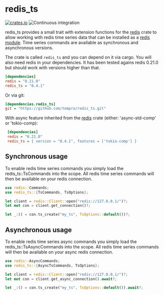# redis_ts

[![crates.io](https://img.shields.io/badge/crates.io-v0.4.1-orange)](https://crates.io/crates/redis_ts)
![Continuous integration](https://github.com/tompro/redis_ts/workflows/Continuous%20integration/badge.svg)

redis_ts provides a small trait with extension functions for the 
[redis](https://docs.rs/redis) crate to allow 
working with redis time series data that can be installed as 
a [redis module](https://oss.redislabs.com/redistimeseries). Time 
series commands are available as synchronous and asynchronous versions.
 
The crate is called `redis_ts` and you can depend on it via cargo. You will 
also need redis in your dependencies. It has been tested agains redis 0.21.0 
but should work with versions higher than that.

 ```ini
 [dependencies]
 redis = "0.21.0"
 redis_ts = "0.4.1"
 ```

 Or via git:

 ```ini
 [dependencies.redis_ts]
 git = "https://github.com/tompro/redis_ts.git"
 ```

With async feature inherited from the [redis](https://docs.rs/redis) crate (either: 'async-std-comp' or 'tokio-comp):
```ini
 [dependencies]
 redis = "0.21.0"
 redis_ts = { version = "0.4.1", features = ['tokio-comp'] }
``` 
 
 ## Synchronous usage
 
 To enable redis time series commands you simply load the 
 redis_ts::TsCommands into the scope. All redis time series 
 commands will then be available on your redis connection.
 
  
 ```rust
 use redis::Commands;
 use redis_ts::{TsCommands, TsOptions};
 
 let client = redis::Client::open("redis://127.0.0.1/")?;
 let mut con = client.get_connection()?;
 
 let _:() = con.ts_create("my_ts", TsOptions::default())?;
 ```
 
 
 ## Asynchronous usage 
 
 To enable redis time series async commands you simply load the 
 redis_ts::TsAsyncCommands into the scope. All redis time series 
 commands will then be available on your async redis connection.
 
 ```rust
 use redis::AsyncCommands;
 use redis_ts::{AsyncTsCommands, TsOptions};
 
let client = redis::Client::open("redis://127.0.0.1/")?;
let mut con = client.get_async_connection().await?;
 
let _:() = con.ts_create("my_ts", TsOptions::default()).await?;
```
